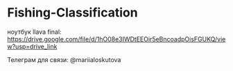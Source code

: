 # Fishing-Classification

ноутбук llava final: https://drive.google.com/file/d/1hO08e3IWDtEEOir5eBncoadpOisFGUKQ/view?usp=drive_link

Телеграм для связи: @mariialoskutova
